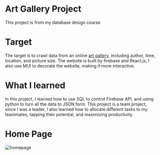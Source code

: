 <h1 >Art Gallery Project</h1>

This project is from my database design course

<h1 >Target</h1>

The target is to crawl data from an online [art gallery](https://www.ss.net.tw/), including author, time, location, and picture size. The website is built by firebase and React.js, I also use MUI to decorate the website, making it more interactive. 

<h1 >What I learned</h1>

In this project, I learned how to use SQL to control Firebase API, and using python to turn all the data to JSON form. This project is a team project, since I was a leader, I also learned how to allocate different tasks to my teammates, tapping their potential, and  maximizing productivity.

<h1 >Home Page</h1>

![homepage](https://user-images.githubusercontent.com/47668279/224552711-10deeb59-2b75-49b5-8b59-6e8c74cfd67c.png)
